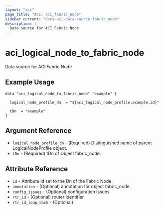 ```yaml
---
layout: "aci"
page_title: "ACI: aci_fabric_node"
sidebar_current: "docs-aci-data-source-fabric_node"
description: |-
  Data source for ACI Fabric Node
---
```


# aci_logical_node_to_fabric_node #
Data source for ACI Fabric Node

## Example Usage ##

```hcl
data "aci_logical_node_to_fabric_node" "example" {

  logical_node_profile_dn  = "${aci_logical_node_profile.example.id}"

  tDn  = "example"
}
```
## Argument Reference ##
* `logical_node_profile_dn` - (Required) Distinguished name of parent LogicalNodeProfile object.
* `tDn` - (Required) tDn of Object fabric_node.



## Attribute Reference

* `id` - Attribute id set to the Dn of the Fabric Node.
* `annotation` - (Optional) annotation for object fabric_node.
* `config_issues` - (Optional) configuration issues
* `rtr_id` - (Optional) router identifier
* `rtr_id_loop_back` - (Optional) 
